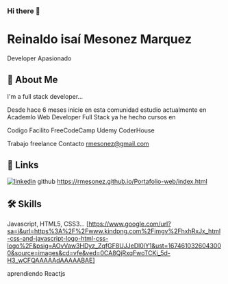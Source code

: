 ### Hi there 👋

# Reinaldo isaí Mesonez Marquez

Developer Apasionado 


## 🚀 About Me
I'm a full stack developer...

Desde hace 6 meses inicie en esta comunidad 
estudio actualmente en Academlo
Web Developer Full Stack
ya he hecho cursos en 

Codigo Facilito
FreeCodeCamp
Udemy
CoderHouse

Trabajo freelance
Contacto rmesonez@gmail.com

## 🔗 Links
[![linkedin](https://img.shields.io/badge/linkedin-0A66C2?style=for-the-badge&logo=linkedin&logoColor=white)](https://www.linkedin.com/in/reinaldomesonez)
github https://rmesonez.github.io/Portafolio-web/index.html




## 🛠 Skills
Javascript, HTML5, CSS3...
[https://www.google.com/url?sa=i&url=https%3A%2F%2Fwww.kindpng.com%2Fimgv%2FhxhRxJx_html-css-and-javascript-logo-html-css-logo%2F&psig=AOvVaw3HDyz_ZqfGF8UJJeDl0lY1&ust=1674610326043000&source=images&cd=vfe&ved=0CA8QjRxqFwoTCKi_5d-H3_wCFQAAAAAdAAAAABAE]

aprendiendo Reactjs


